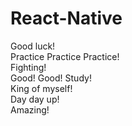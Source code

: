 # React-Native      
Good luck!  
Practice Practice Practice!  
Fighting!    
Good! Good! Study!   
King of myself!   
Day day up!    
Amazing!
